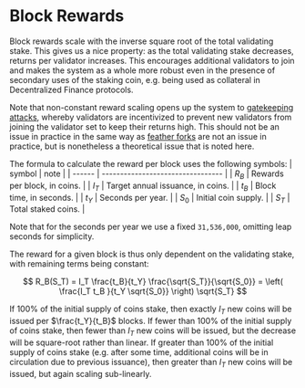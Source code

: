 # Block Rewards

Block rewards scale with the inverse square root of the total validating stake. This gives us a nice property: as the total validating stake decreases, returns per validator increases. This encourages additional validators to join and makes the system as a whole more robust even in the presence of secondary uses of the staking coin, e.g. being used as collateral in Decentralized Finance protocols.

Note that non-constant reward scaling opens up the system to [gatekeeping attacks](https://arxiv.org/abs/1811.00742), whereby validators are incentivized to prevent new validators from joining the validator set to keep their returns high. This should not be an issue in practice in the same way as [feather forks](https://bitcointalk.org/index.php?topic=312668.0) are not an issue in practice, but is nonetheless a theoretical issue that is noted here.

The formula to calculate the reward per block uses the following symbols:
| symbol | note                              |
| ------ | --------------------------------- |
| $R_B$  | Rewards per block, in coins.      |
| $I_T$  | Target annual issuance, in coins. |
| $t_B$  | Block time, in seconds.           |
| $t_Y$  | Seconds per year.                 |
| $S_0$  | Initial coin supply.              |
| $S_T$  | Total staked coins.               |

Note that for the seconds per year we use a fixed `31,536,000`, omitting leap seconds for simplicity.

The reward for a given block is thus only dependent on the validating stake, with remaining terms being constant:

$$
R_B(S_T) = I_T \frac{t_B}{t_Y} \frac{\sqrt{S_T}}{\sqrt{S_0}} = \left( \frac{I_T t_B }{t_Y \sqrt{S_0}} \right) \sqrt{S_T}
$$

If 100% of the initial supply of coins stake, then exactly $I_T$ new coins will be issued per $\frac{t_Y}{t_B}$ blocks. If fewer than 100% of the initial supply of coins stake, then fewer than $I_T$ new coins will be issued, but the decrease will be square-root rather than linear. If greater than 100% of the initial supply of coins stake (e.g. after some time, additional coins will be in circulation due to previous issuance), then greater than $I_T$ new coins will be issued, but again scaling sub-linearly.
